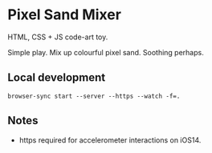 # Pixel Sand Mixer

HTML, CSS + JS code-art toy.

Simple play. Mix up colourful pixel sand. Soothing perhaps.

## Local development

`browser-sync start --server --https --watch -f=.`

## Notes

- https required for accelerometer interactions on iOS14.
